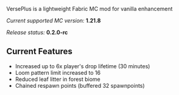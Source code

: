 VersePlus is a lightweight Fabric MC mod for vanilla enhancement

*Current supported MC version:* **1.21.8**

*Release status:* **0.2.0-rc**

## Current Features
- Increased up to 6x player's drop lifetime (30 minutes)
- Loom pattern limit increased to 16
- Reduced leaf litter in forest biome
- Chained respawn points (buffered 32 spawnpoints)
